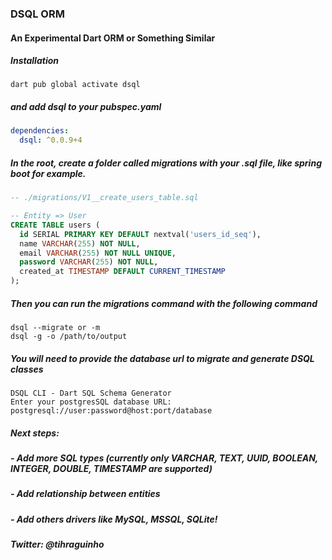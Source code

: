 ### DSQL ORM

#### An Experimental Dart ORM or Something Similar

##### Installation

```shell
dart pub global activate dsql
```

##### and add dsql to your pubspec.yaml

```yaml
dependencies:
  dsql: ^0.0.9+4
```

##### In the root, create a folder called migrations with your .sql file, like spring boot for example.

```sql
-- ./migrations/V1__create_users_table.sql

-- Entity => User
CREATE TABLE users (
  id SERIAL PRIMARY KEY DEFAULT nextval('users_id_seq'),
  name VARCHAR(255) NOT NULL,
  email VARCHAR(255) NOT NULL UNIQUE,
  password VARCHAR(255) NOT NULL,
  created_at TIMESTAMP DEFAULT CURRENT_TIMESTAMP
);
```

##### Then you can run the migrations command with the following command

```
dsql --migrate or -m
dsql -g -o /path/to/output
```
##### You will need to provide the database url to migrate and generate DSQL classes

```shell
DSQL CLI - Dart SQL Schema Generator
Enter your postgresSQL database URL: postgresql://user:password@host:port/database
```

##### Next steps:

##### - Add more SQL types (currently only VARCHAR, TEXT, UUID, BOOLEAN, INTEGER, DOUBLE, TIMESTAMP are supported)
##### - Add relationship between entities
##### - Add others drivers like MySQL, MSSQL, SQLite!

##### Twitter: @tihraguinho

